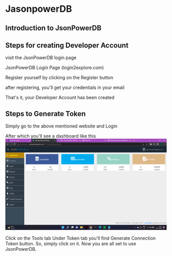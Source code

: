 # JasonpowerDB
## Introduction to JsonPowerDB

## Steps for creating Developer Account
visit the JsonPowerDB login page

JsonPowerDB Login Page (login2explore.com)

Register yourself by clicking on the Register button

after registering, you'll get your credentials in your email

That's it, your Developer Account has been created

## Steps to Generate Token
Simply go to the above mentioned website and Login

After which you'll see a dashboard like this
![Dashboard](/Images/dashboard.png)

Click on the Tools tab
Under Token tab you'll find Generate Connection Token button. So, simply click on it.
Now you are all set to use JsonPowerDB.
